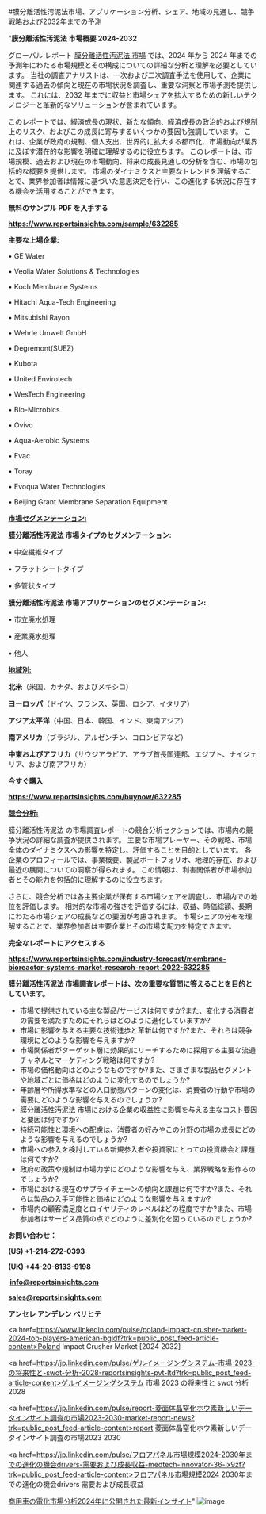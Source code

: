 #膜分離活性汚泥法市場、アプリケーション分析、シェア、地域の見通し、競争戦略および2032年までの予測

"<strong>膜分離活性汚泥法 市場概要 2024-2032</strong>

グローバル レポート <a href=https://www.reportsinsights.com/sample/632285>膜分離活性汚泥法 市場</a> では、2024 年から 2024 年までの予測年にわたる市場規模とその構成についての詳細な分析と理解を必要としています。 当社の調査アナリストは、一次および二次調査手法を使用して、企業に関連する過去の傾向と現在の市場状況を調査し、重要な洞察と市場予測を提供します。 これには、2032 年までに収益と市場シェアを拡大​​するための新しいテクノロジーと革新的なソリューションが含まれています。

このレポートでは、経済成長の現状、新たな傾向、経済成長の政治的および規制上のリスク、およびこの成長に寄与するいくつかの要因も強調しています。 これは、企業が政府の規制、個人支出、世界的に拡大する都市化、市場動向が業界に及ぼす潜在的な影響を明確に理解するのに役立ちます。 このレポートは、市場規模、過去および現在の市場動向、将来の成長見通しの分析を含む、市場の包括的な概要を提供します。 市場のダイナミクスと主要なトレンドを理解することで、業界参加者は情報に基づいた意思決定を行い、この進化する状況に存在する機会を活用することができます。

<strong><b>無料のサンプル PDF を入手する</b></strong>

<a href=https://www.reportsinsights.com/sample/632285><strong><u>https://www.reportsinsights.com/sample/632285</u></strong></a>

<strong>主要な上場企業:</strong>

• GE Water

• Veolia Water Solutions & Technologies

• Koch Membrane Systems

• Hitachi Aqua-Tech Engineering

• Mitsubishi Rayon

• Wehrle Umwelt GmbH

• Degremont(SUEZ)

• Kubota

• United Envirotech

• WesTech Engineering

• Bio-Microbics

• Ovivo

• Aqua-Aerobic Systems

• Evac

• Toray

• Evoqua Water Technologies

• Beijing Grant Membrane Separation Equipment

<strong><u>市場セグメンテーション</u></strong><strong><u>:</u></strong>

<strong>膜分離活性汚泥法 市場タイプのセグメンテーション:</strong>

• 中空繊維タイプ

• フラットシートタイプ

• 多管状タイプ

<strong>膜分離活性汚泥法 市場アプリケーションのセグメンテーション:</strong>

• 市立廃水処理

• 産業廃水処理

• 他人

<strong><u>地域別</u></strong><strong><u>:</u></strong>

<strong>北米</strong>（米国、カナダ、およびメキシコ）

<strong>ヨーロッパ</strong>（ドイツ、フランス、英国、ロシア、イタリア）

<strong>アジア太平洋</strong>（中国、日本、韓国、インド、東南アジア）

<strong>南アメリカ</strong>（ブラジル、アルゼンチン、コロンビアなど）

<strong>中東およびアフリカ</strong>（サウジアラビア、アラブ首長国連邦、エジプト、ナイジェリア、および南アフリカ）

<strong>今すぐ購入</strong>

<a href=https://www.reportsinsights.com/buynow/632285><strong><u>https://www.reportsinsights.com/buynow/632285</u></strong></a>

<strong><u>競合分析:</u></strong>

膜分離活性汚泥法 の市場調査レポートの競合分析セクションでは、市場内の競争状況の詳細な調査が提供されます。 主要な市場プレーヤー、その戦略、市場全体のダイナミクスへの影響を特定し、評価することを目的としています。 各企業のプロフィールでは、事業概要、製品ポートフォリオ、地理的存在、および最近の展開についての洞察が得られます。 この情報は、利害関係者が市場参加者とその能力を包括的に理解するのに役立ちます。

さらに、競合分析では各主要企業が保有する市場シェアを調査し、市場内での地位を評価します。 相対的な市場の強さを評価するには、収益、時価総額、長期にわたる市場シェアの成長などの要因が考慮されます。 市場シェアの分布を理解することで、業界参加者は主要企業とその市場支配力を特定できます。

<strong>完全なレポートにアクセスする</strong>

<a href=https://www.reportsinsights.com/industry-forecast/membrane-bioreactor-systems-market-research-report-2022-632285><strong><u><b>https://www.reportsinsights.com/industry-forecast/membrane-bioreactor-systems-market-research-report-2022-632285</b></u></strong></a>

<strong><b>膜分離活性汚泥法 市場調査レポートは、次の重要な質問に答えることを目的としています。</b></strong>
<ul>
  <li>市場で提供されている主な製品/サービスは何ですか?また、変化する消費者の需要を満たすためにそれらはどのように進化していますか?</li>
  <li>市場に影響を与える主要な技術進歩と革新は何ですか?また、それらは競争環境にどのような影響を与えますか?</li>
  <li>市場関係者がターゲット層に効果的にリーチするために採用する主要な流通チャネルとマーケティング戦略は何ですか?</li>
  <li>市場の価格動向はどのようなものですか?また、さまざまな製品セグメントや地域ごとに価格はどのように変化するのでしょうか?</li>
  <li>年齢層や所得水準などの人口動態パターンの変化は、消費者の行動や市場の需要にどのような影響を与えるのでしょうか?</li>
  <li>膜分離活性汚泥法 市場における企業の収益性に影響を与える主なコスト要因と要因は何ですか?</li>
  <li>持続可能性と環境への配慮は、消費者の好みやこの分野の市場の成長にどのような影響を与えるのでしょうか?</li>
  <li>市場への参入を検討している新規参入者や投資家にとっての投資機会と課題は何ですか?</li>
  <li>政府の政策や規制は市場力学にどのような影響を与え、業界戦略を形作るのでしょうか?</li>
  <li>市場における現在のサプライチェーンの傾向と課題は何ですか?また、それらは製品の入手可能性と価格にどのような影響を与えますか?</li>
  <li>市場内の顧客満足度とロイヤリティのレベルはどの程度ですか?また、市場参加者はサービス品質の点でどのように差別化を図っているのでしょうか?</li>
</ul>
<strong>お問い合わせ：</strong>

<strong>(US) +1-214-272-0393</strong>

<strong>(UK) +44-20-8133-9198</strong>

<strong> </strong><a href=info@reportsinsights.com><strong><u>info@reportsinsights.com</u></strong></a>

<a href=sales@reportsinsights.com><strong><u>sales@reportsinsights.com</u></strong></a>

<strong>アンセレ アンデレン ベリヒテ</strong>

<a href=https://www.linkedin.com/pulse/poland-impact-crusher-market-2024-top-players-american-bgldf?trk=public_post_feed-article-content>Poland Impact Crusher Market [2024 2032]</a>

<a href=https://jp.linkedin.com/pulse/ゲルイメージングシステム-市場-2023-の将来性と-swot-分析-2028-reportsinsights-pvt-ltd?trk=public_post_feed-article-content>ゲルイメージングシステム 市場 2023 の将来性と swot 分析 2028</a>

<a href=https://jp.linkedin.com/pulse/report-菱面体晶窒化ホウ素新しいデータインサイト調査の市場2023-2030-market-report-news?trk=public_post_feed-article-content>report 菱面体晶窒化ホウ素新しいデータインサイト調査の市場2023 2030</a>

<a href=https://jp.linkedin.com/pulse/フロアパネル市場規模2024-2030年までの進化の機会drivers-需要および成長収益-medtech-innovator-36-lx9zf?trk=public_post_feed-article-content>フロアパネル市場規模2024 2030年までの進化の機会drivers 需要および成長収益</a>

<a href=https://www.linkedin.com/pulse/商用車の電化市場分析2024年に公開された最新インサイト-tribunal-analytics-360-0jesf/>商用車の電化市場分析2024年に公開された最新インサイト</a>"
![image](https://github.com/ahaan12367/RIMarket24/assets/158471582/980dddfb-bd80-4266-97ea-bd7eb9d534cc)
